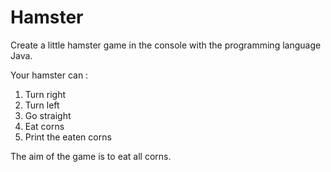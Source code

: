 # Hamster

Create a little hamster game in the console with the programming language Java. 

Your hamster can : 
1. Turn right 
2. Turn left
3. Go straight 
4. Eat corns 
5. Print the eaten corns

The aim of the game is to eat all corns. 

